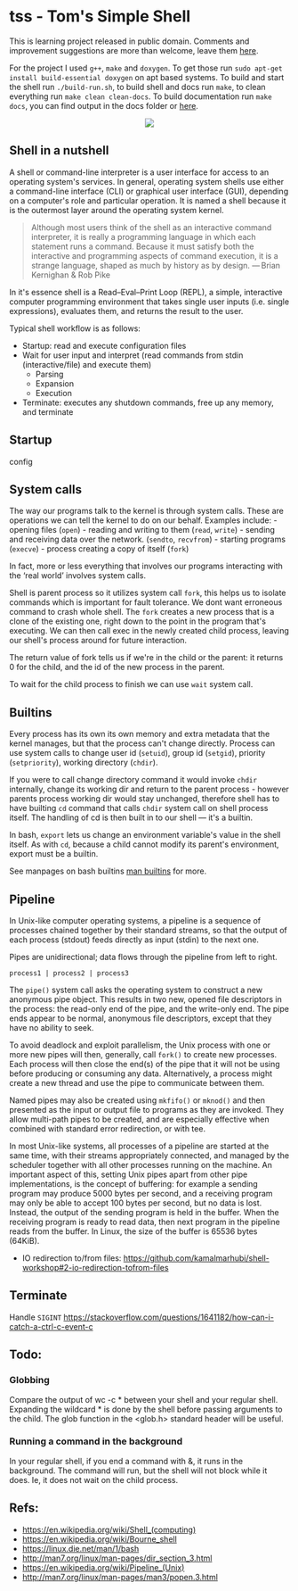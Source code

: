 # tss - Tom's Simple Shell
This is learning project released in public domain. Comments and 
improvement suggestions are more than welcome, leave them [here](https://github.com/frainfreeze/tss/issues). 

For the project I used `g++`, `make` and `doxygen`. To get those run `sudo apt-get install build-essential doxygen`  on apt based systems.
To build and start the shell run `./build-run.sh`, to build shell and docs run `make`, to clean everything run `make clean clean-docs`.
To build documentation run `make docs`, you can find output in the docs folder or [here](https://frainfreeze.github.io/tss/).

<p align="center">
  <img src="http://i.imgur.com/zYGIGeH.png">
</p>

## Shell in a nutshell
A shell or command-line interpreter is a user interface for access to an operating system's 
services. In general, operating system shells use either a command-line interface (CLI) 
or graphical user interface (GUI), depending on a computer's role and particular 
operation. It is named a shell because it is the outermost layer around the operating 
system kernel.

> Although most users think of the shell as an interactive command interpreter, it is really a programming language in which each statement runs a command. Because it must satisfy both the interactive and programming aspects of command execution, it is a strange language, shaped as much by history as by design. — Brian Kernighan & Rob Pike

In it's essence shell is a Read–Eval–Print Loop (REPL), a simple, interactive computer 
programming environment that takes single user inputs (i.e. single expressions), evaluates 
them, and returns the result to the user.

Typical shell workflow is as follows:
- Startup: read and execute configuration files
- Wait for user input and interpret (read commands from stdin (interactive/file) and execute them)
    - Parsing
    - Expansion
    - Execution
- Terminate: executes any shutdown commands, free up any memory, and terminate

## Startup
config


## System calls
The way our programs talk to the kernel is through system calls. 
These are operations we can tell the kernel to do on our behalf. 
Examples include:
    - opening files (`open`)
    - reading and writing to them (`read`, `write`)
    - sending and receiving data over the network. (`sendto`, `recvfrom`)
    - starting programs (`execve`)
    - process creating a copy of itself (`fork`)

In fact, more or less everything that involves our programs interacting 
with the ‘real world’ involves system calls.

Shell is parent process so it utilizes system call `fork`, this helps us
to isolate commands which is important for fault tolerance. We dont want
erroneous command to crash whole shell. The `fork` creates a new process 
that is a clone of the existing one, right down to the point in the program 
that's executing. We can then call exec in the newly created child process, 
leaving our shell's process around for future interaction.

The return value of fork tells us if we're in the child or the parent: 
it returns 0 for the child, and the id of the new process in the parent.

To wait for the child process to finish we can use `wait` system call.

## Builtins
Every process has its own its own memory and extra metadata that the kernel 
manages, but that the process can't change directly. Process can use system
calls to change user id (`setuid`), group id (`setgid`), priority (`setpriority`), 
working directory (`chdir`).

If you were to call change directory command it would invoke `chdir` internally,
change its working dir and return to the parent process - however parents process
working dir would stay unchanged, therefore shell has to have builting `cd` command
that calls `chdir` system call on shell process itself. The handling of cd is then 
built in to our shell — it's a builtin.

In bash, `export` lets us change an environment variable's value in the shell itself. 
As with `cd`, because a child cannot modify its parent's environment, export must be 
a builtin.

See manpages on bash builtins [man builtins](https://linux.die.net/man/1/builtins) for more.

## Pipeline
In Unix-like computer operating systems, a pipeline is a sequence of processes 
chained together by their standard streams, so that the output of each process 
(stdout) feeds directly as input (stdin) to the next one. 

Pipes are unidirectional; data flows through the pipeline from left to right.

```
process1 | process2 | process3
```

The `pipe()` system call asks the operating system to construct a new anonymous 
pipe object. This results in two new, opened file descriptors in the process: 
the read-only end of the pipe, and the write-only end. The pipe ends appear to 
be normal, anonymous file descriptors, except that they have no ability to seek.

To avoid deadlock and exploit parallelism, the Unix process with one or more new 
pipes will then, generally, call `fork()` to create new processes. Each process 
will then close the end(s) of the pipe that it will not be using before producing 
or consuming any data. Alternatively, a process might create a new thread and use 
the pipe to communicate between them.

Named pipes may also be created using `mkfifo()` or `mknod()` and then presented 
as the input or output file to programs as they are invoked. They allow multi-path 
pipes to be created, and are especially effective when combined with standard error 
redirection, or with tee. 

In most Unix-like systems, all processes of a pipeline are started at the same time, 
with their streams appropriately connected, and managed by the scheduler together with 
all other processes running on the machine. An important aspect of this, setting Unix 
pipes apart from other pipe implementations, is the concept of buffering: for example 
a sending program may produce 5000 bytes per second, and a receiving program may only 
be able to accept 100 bytes per second, but no data is lost. Instead, the output of the 
sending program is held in the buffer. When the receiving program is ready to read data, 
then next program in the pipeline reads from the buffer. In Linux, the size of the buffer 
is 65536 bytes (64KiB).

+ IO redirection to/from files: https://github.com/kamalmarhubi/shell-workshop#2-io-redirection-tofrom-files


## Terminate
Handle `SIGINT` https://stackoverflow.com/questions/1641182/how-can-i-catch-a-ctrl-c-event-c


## Todo:
### Globbing
Compare the output of wc -c * between your shell and your regular shell. Expanding the wildcard * 
is done by the shell before passing arguments to the child. The glob function in the <glob.h> 
standard header will be useful.

### Running a command in the background
In your regular shell, if you end a command with &, it runs in the background. The command will 
run, but the shell will not block while it does. Ie, it does not wait on the child process.

## Refs:
- https://en.wikipedia.org/wiki/Shell_(computing)
- https://en.wikipedia.org/wiki/Bourne_shell
- https://linux.die.net/man/1/bash
- http://man7.org/linux/man-pages/dir_section_3.html
- https://en.wikipedia.org/wiki/Pipeline_(Unix)
- http://man7.org/linux/man-pages/man3/popen.3.html
